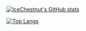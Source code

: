 <!--
This is a ✨ _special_ ✨ repository because its `README.md` (this file) appears on your GitHub profile.

Here are some ideas to get you started:

- 🔭 I’m currently working on ...
- 🌱 I’m currently learning ...
- 👯 I’m looking to collaborate on ...
- 🤔 I’m looking for help with ...
- 💬 Ask me about ...
- 📫 How to reach me: ...
- 😄 Pronouns: ...
- ⚡ Fun fact: ...
-->
[![IceChestnut's GitHub stats](https://github-readme-stats.vercel.app/api?username=IceChestnut&rank_icon=github&layout=compact)](https://github.com/IceChestnut)

[![Top Langs](https://github-readme-stats.vercel.app/api/top-langs/?username=IceChestnut&layout=compact)](https://github.com/IceChestnut/convoychat)
